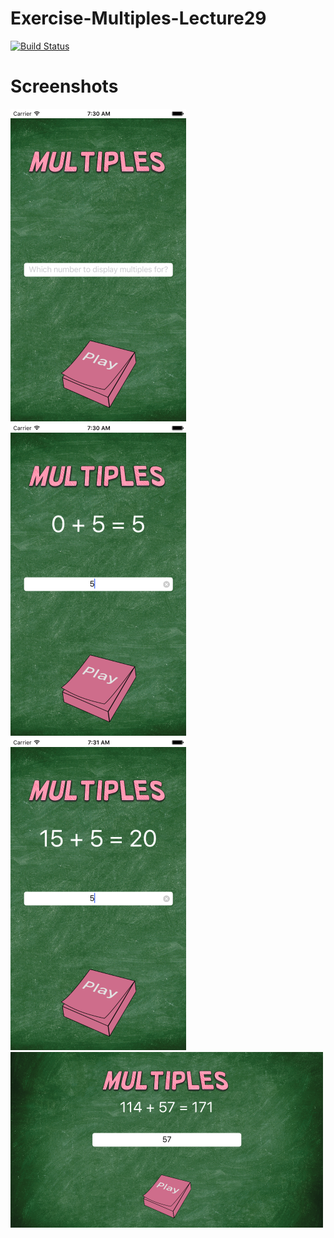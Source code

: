 # Exercise-Multiples-Lecture29

[![Build Status](https://travis-ci.org/BluePhoenix/Exercise-Multiples-Lecture29.svg?branch=master)](https://travis-ci.org/BluePhoenix/Exercise-Multiples-Lecture29)

# Screenshots #

<img src="Screenshots/Screenshot-01.png" alt="Screenshot" height="500px">

<img src="Screenshots/Screenshot-02.png" alt="Screenshot" height="500px">

<img src="Screenshots/Screenshot-03.png" alt="Screenshot" height="500px">

<img src="Screenshots/Screenshot-04.png" alt="Screenshot" width="500px">
